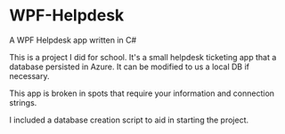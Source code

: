 # WPF-Helpdesk
A WPF Helpdesk app written in C#

This is a project I did for school. It's a small helpdesk ticketing app that a database persisted in Azure. It can be modified to
us a local DB if necessary.

This app is broken in spots that require your information and connection strings. 

 I included a database creation script to aid in starting the project.
